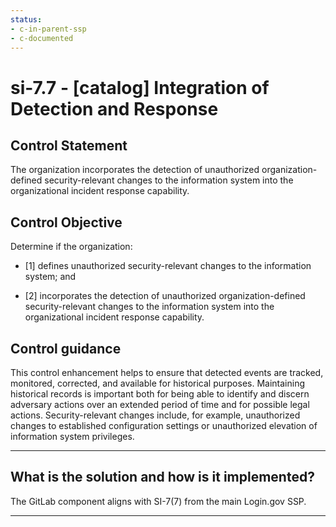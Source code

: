 ```yaml
---
status:
- c-in-parent-ssp
- c-documented
---
```


# si-7.7 - \[catalog\] Integration of Detection and Response

## Control Statement

The organization incorporates the detection of unauthorized organization-defined security-relevant changes to the information system into the organizational incident response capability.

## Control Objective

Determine if the organization:

- \[1\] defines unauthorized security-relevant changes to the information system; and

- \[2\] incorporates the detection of unauthorized organization-defined security-relevant changes to the information system into the organizational incident response capability.

## Control guidance

This control enhancement helps to ensure that detected events are tracked, monitored, corrected, and available for historical purposes. Maintaining historical records is important both for being able to identify and discern adversary actions over an extended period of time and for possible legal actions. Security-relevant changes include, for example, unauthorized changes to established configuration settings or unauthorized elevation of information system privileges.

______________________________________________________________________

## What is the solution and how is it implemented?


The GitLab component aligns with SI-7(7) from the main Login.gov SSP.

______________________________________________________________________
